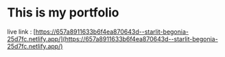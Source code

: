 # This is my portfolio

live link : [https://657a8911633b6f4ea870643d--starlit-begonia-25d7fc.netlify.app/](https://657a8911633b6f4ea870643d--starlit-begonia-25d7fc.netlify.app/)
